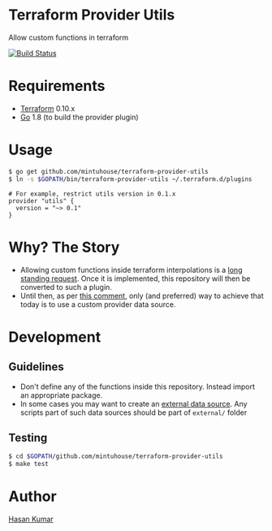 # Terraform Provider Utils
Allow custom functions in terraform

[![Build Status](https://travis-ci.org/mintuhouse/terraform-provider-utils.svg?branch=master)](https://travis-ci.org/mintuhouse/terraform-provider-utils)

# Requirements
-	[Terraform](https://www.terraform.io/downloads.html) 0.10.x
-	[Go](https://golang.org/doc/install) 1.8 (to build the provider plugin)

# Usage

```sh
$ go get github.com/mintuhouse/terraform-provider-utils
$ ln -s $GOPATH/bin/terraform-provider-utils ~/.terraform.d/plugins
```

```
# For example, restrict utils version in 0.1.x
provider "utils" {
  version = "~> 0.1"
}
```

# Why? The Story
* Allowing custom functions inside terraform interpolations is a [long standing request](https://github.com/hashicorp/terraform/issues/2771). Once it is implemented, this repository will then be converted to such a plugin.
* Until then, as per [this comment](https://github.com/hashicorp/terraform/issues/15603#issuecomment-316784100), only (and preferred) way to achieve that today is to use a custom provider data source.

# Development
## Guidelines
* Don't define any of the functions inside this repository. Instead import an appropriate package.
* In some cases you may want to create an [external data source](https://www.terraform.io/docs/providers/external/data_source.html). Any scripts part of such data sources should be part of `external/` folder

## Testing
```sh
$ cd $GOPATH/github.com/mintuhouse/terraform-provider-utils
$ make test
```

# Author
[Hasan Kumar](https://github.com/mintuhouse)